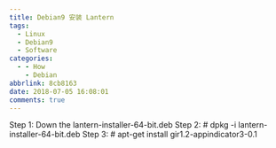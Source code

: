 ```yaml
---
title: Debian9 安装 Lantern
tags:
  - Linux
  - Debian9
  - Software
categories:
  - - How
    - Debian
abbrlink: 8cb8163
date: 2018-07-05 16:08:01
comments: true
---
```


Step 1: Down the lantern-installer-64-bit.deb
Step 2: # dpkg -i lantern-installer-64-bit.deb
Step 3: # apt-get install gir1.2-appindicator3-0.1
